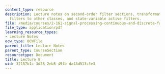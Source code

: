 ```yaml
---
content_type: resource
description: Lecture notes on second-order filter sections, transformation of low-pass
  filters to other classes, and state-variable active filters.
file: /media/courses/2-161-signal-processing-continuous-and-discrete-fall-2008/32157b1c3d282eb849fbda43d513c5e3_lecture_08.pdf
file_type: application/pdf
learning_resource_types:
- Lecture Notes
ocw_type: OCWFile
parent_title: Lecture Notes
parent_type: CourseSection
resourcetype: Document
title: Lecture 8
uid: 32157b1c-3d28-2eb8-49fb-da43d513c5e3
---
```

